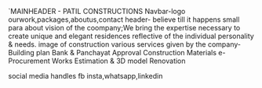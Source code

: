 `MAINHEADER - PATIL CONSTRUCTIONS
Navbar-logo ourwork,packages,aboutus,contact
header- believe till it happens
small para about vision of the coompany;We bring the expertise necessary to create unique and elegant residences reflective of the individual personality & needs.
image of construction
various services given by the company-
Building plan
Bank & Panchayat Approval
Construction Materials
e-Procurement Works
Estimation & 3D model
Renovation

social media handles
fb insta,whatsapp,linkedin
